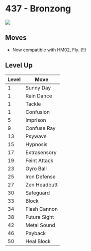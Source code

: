 # 437 - Bronzong
![][437]

## Moves

 - Now compatible with HM02, Fly. (!!)

## Level Up

Level | Move
---   | ---
  1   | Sunny Day
  1   | Rain Dance
  1   | Tackle
  1   | Confusion
  5   | Imprison
  9   | Confuse Ray
 13   | Psywave
 15   | Hypnosis
 17   | Extrasensory
 19   | Feint Attack
 23   | Gyro Ball
 25   | Iron Defense
 27   | Zen Headbutt
 30   | Safeguard
 33   | Block
 34   | Flash Cannon
 38   | Future Sight
 42   | Metal Sound
 46   | Payback
 50   | Heal Block



[437]: ../img/pokemon/437.png
